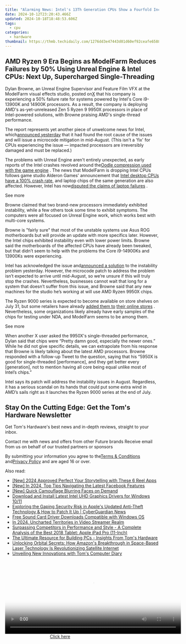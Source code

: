 ```yaml
---
title: "Alarming News: Intel's 13Th Generation CPUs Show a Fourfold Increase in Returns Compared to Previous Models, Reveals Retail Data"
date: 2024-10-12T23:20:43.466Z
updated: 2024-10-18T18:48:53.606Z
tags:
  - cpu
categories:
  - hardware
thumbnail: https://thmb.techidaily.com/1276dd3e47443d01d60ef92ceafe65883b1431cf0aceea8f20ef4307f66fd914.jpg
---
```


## AMD Ryzen 9 Era Begins as ModelFarm Reduces Failures by 50% Using Unreal Engine & Intel CPUs: Next Up, Supercharged Single-Threading

Dylan Browne, an Unreal Engine Supervisor and Feature Film VFX at the ModelFarm visual effects studio, posted on[X](https://x.com/DylserX/status/1815688815996281128) that his company is experiencing a 50% failure rate for systems powered by Intel's Core i9-13900K and 14900K processors. As a result, the company is deploying AMD's as-yet-unreleased Zen 5 Ryzen 9 9950X processors in place of Intel-powered solutions, with Browne praising AMD's single-thread performance.  
  
 The report represents yet another piece of unwelcome news for Intel, which[announced yesterday](https://www.tomshardware.com/pc-components/cpus/intel-finally-announces-a-solution-for-cpu-crashing-errors-claims-elevated-voltages-are-the-root-cause-fix-coming-by-mid-august) that it had found the root cause of the issues and will issue a microcode mitigation in mid-August. (This isn't a 'fix' for CPUs experiencing the issue — impacted processors are irreversibly damaged and must be replaced.)  
  
 The problems with Unreal Engine aren't entirely unexpected, as early reports of the Intel crashes revolved around the[Oodle compression used with the game engine](https://www.tomshardware.com/pc-components/cpus/intel-continues-search-for-source-of-core-i9-chip-crashes-issues-statement-about-recommended-bios-settings-to-board-partners) . The news that ModelFarm is dropping Intel CPUs follows game studio Alderon Games' announcement that [Intel desktop CPUs have a 100% crash rate,](https://www.tomshardware.com/pc-components/cpus/game-publisher-claims-100-crash-rate-with-intel-cpus-alderon-games-says-company-sells-defective-13th-and-14th-gen-chips) and laptop chips of the same generation are also affected. However, Intel has now[disputed the claims of laptop failures](https://www.tomshardware.com/pc-components/cpus/intel-says-13th-and-14th-gen-mobile-cpus-are-crashing-but-not-due-to-the-same-bug-as-desktop-chips-chipmaker-blames-common-software-and-hardware-issues) .

 See more

 Browne claimed that two brand-new processors immediately exhibited instability, while a few others took some time to exhibit symptoms. The computers were all focused on Unreal Engine work, which works best with multi-core systems.  
  
 Browne is "fairly sure" that most of the unstable systems use Asus ROG motherboards but will provide an update with more specifics later. However, the Intel chips exhibited instability even with lower power limits. Browne said the motherboards of the affected CPUs have already been tweaked, but that didn’t seem to help with the problems the Core i9-14900Ks and 13900Ks were experiencing.  
  
 Intel has acknowledged the issue and[announced a solution](https://www.tomshardware.com/pc-components/cpus/intel-finally-announces-a-solution-for-cpu-crashing-errors-claims-elevated-voltages-are-the-root-cause-fix-coming-by-mid-august) to the instability problem yesterday. However, the microcode patch to address the problem isn’t expected to arrive until mid-August, so we’re unsure if this will truly stop the crashes. Nevertheless, businesses cannot wait that long for a system that doesn’t suffer from this issue, and Browne said that any new machines for the studio he’s working at will use AMD Ryzen 9950X chips.  
  
 The Ryzen 9000 series is expected to become available on store shelves on July 31, but some retailers have already [added them to](https://www.tomshardware.com/pc-components/cpus/amd-ryzen-9000-processors-prices-listed-by-french-retailer-european-ryzen-9-9900x-price-converts-to-nearly-dollar750#xenforo-comments-3850048) [their online stores](https://www.tomshardware.com/pc-components/cpus/amd-ryzen-9000-processors-prices-listed-by-french-retailer-european-ryzen-9-9900x-price-converts-to-nearly-dollar750#xenforo-comments-3850048) . Nevertheless, some organizations likely already have early samples of the chips for testing under NDA, and ModelFarm seems to be among them.

 See more

 When another X user asked the 9950X's single-threaded performance, Dylan said that chips were “Pretty damn good, especially the newer ones.” While he did not give specific details, we can extrapolate from his response that Browne is likely talking about the latest AMD processors. Browne responded with a follow-up Tweet to the question, saying that his “5950X is good for single-threaded \[performance\], and they get better every \[generation\], not to mention having all core being equal unlike most of Intel’s chips.”  
  
 Intel says its patch will address the instability issues in August. Regardless, it has a serious scandal on its hands that could put some extra wind in AMD’s sails right as it launches the Ryzen 9000 series at the end of July.

## Stay On the Cutting Edge: Get the Tom's Hardware Newsletter

 Get Tom's Hardware's best news and in-depth reviews, straight to your inbox.

 Contact me with news and offers from other Future brands  Receive email from us on behalf of our trusted partners or sponsors

 By submitting your information you agree to the[Terms & Conditions](https://futureplc.com/terms-conditions/) and[Privacy Policy](https://futureplc.com/privacy-policy/) and are aged 16 or over.

<ins class="adsbygoogle"
     style="display:block"
     data-ad-format="autorelaxed"
     data-ad-client="ca-pub-7571918770474297"
     data-ad-slot="1223367746"></ins>

<ins class="adsbygoogle"
     style="display:block"
     data-ad-client="ca-pub-7571918770474297"
     data-ad-slot="8358498916"
     data-ad-format="auto"
     data-full-width-responsive="true"></ins>

<span class="atpl-alsoreadstyle">Also read:</span>
<div><ul>
<li><a href="https://instagram-videos.techidaily.com/new-2024-approved-perfect-your-storytelling-with-these-6-reel-apps/"><u>[New] 2024 Approved Perfect Your Storytelling with These 6 Reel Apps</u></a></li>
<li><a href="https://facebook-video-files.techidaily.com/new-in-2024-top-tips-navigating-the-latest-facebook-features/"><u>[New] In 2024, Top Tips Navigating the Latest Facebook Features</u></a></li>
<li><a href="https://fox-info.techidaily.com/new-quick-camouflage-blurring-faces-on-demand/"><u>[New] Quick Camouflage Blurring Faces on Demand</u></a></li>
<li><a href="https://hardware-help.techidaily.com/download-and-install-latest-intel-uhd-graphics-drivers-for-windows-1011/"><u>Download and Install Latest Intel UHD Graphics Drivers for Windows 10/11</u></a></li>
<li><a href="https://tech-hub.techidaily.com/exploring-the-gaping-security-risk-in-apples-updated-anti-theft-technology-and-how-to-patch-it-up-cyberguardian-news/"><u>Exploring the Gaping Security Risk in Apple's Updated Anti-Theft Technology & How to Patch It Up | CyberGuardian News</u></a></li>
<li><a href="https://hardware-help.techidaily.com/free-sound-card-driver-downloads-compatible-with-windows-os/"><u>Free Sound Card Driver Downloads Compatible with Windows OS</u></a></li>
<li><a href="https://screen-activity-recording.techidaily.com/in-2024-uncharted-territories-in-video-streamer-realm/"><u>In 2024, Uncharted Territories in Video Streamer Realm</u></a></li>
<li><a href="https://buynow-info.techidaily.com/surpassing-competitors-in-performance-and-style-a-complete-analysis-of-the-best-2018-tablet-apple-ipad-pro-11-inch/"><u>Surpassing Competitors in Performance and Style - A Complete Analysis of the Best 2018 Tablet: Apple iPad Pro (11-Inch)</u></a></li>
<li><a href="https://hardware-help.techidaily.com/the-ultimate-resource-for-building-pcs-insights-from-toms-hardware/"><u>The Ultimate Resource for Building PCs - Insights From Tom's Hardware</u></a></li>
<li><a href="https://techtrends.techidaily.com/unlocking-orbital-secrets-how-amazons-breakthrough-in-space-based-laser-technology-is-revolutionizing-satellite-internet/"><u>Unlocking Orbital Secrets: How Amazon's Breakthrough in Space-Based Laser Technology Is Revolutionizing Satellite Internet</u></a></li>
<li><a href="https://hardware-help.techidaily.com/unveiling-new-innovations-with-toms-computer-diary/"><u>Unveiling New Innovations with Tom's Computer Diary</u></a></li>
</ul></div>

<!-- affiliate ads begin -->
<span id="1983549">
					<video width="576" height="240" style="cursor:pointer"
           poster="//a.impactradius-go.com/display-clicktoplayimage/1983549.png"
           onclick="if(!this.playClicked){this.play();this.setAttribute('controls',true);this.playClicked=true;}">
	   <source src="//a.impactradius-go.com/display-ad/22993-1983549">
	   <img src="//a.impactradius-go.com/display-clicktoplayimage/1983549.png" style="border: none; height: 100%; width: 100%; object-fit: contain">
	</video>
	<div style="width:360px;text-align:center"><a href="javascript:window.open(decodeURIComponent('https%3A%2F%2Fhomestyler.sjv.io%2Fc%2F5597632%2F1983549%2F22993'), '_blank');void(0);">Click here</a></div>
</span>
<img height="0" width="0" src="https://imp.pxf.io/i/5597632/1983549/22993" style="position:absolute;visibility:hidden;" border="0" />
<!-- affiliate ads end -->

